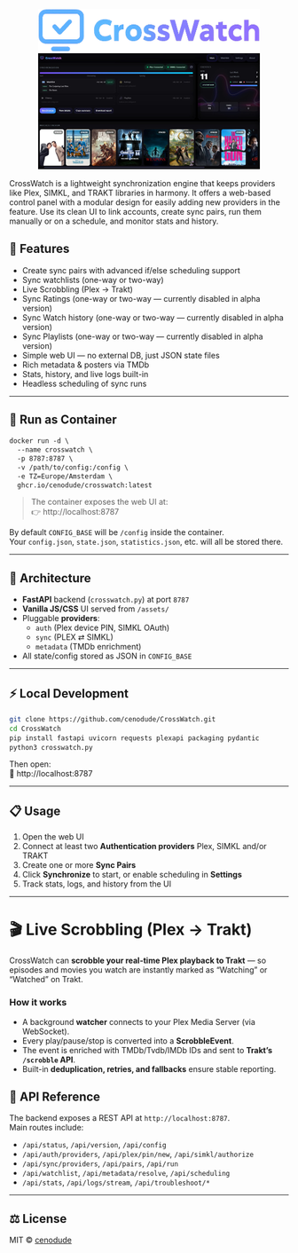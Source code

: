 <p align="center">
  <img src="images/CrossWatch.png" alt="CrossWatch" width="400"><br>
  <img src="images/CrossWatch-showcase.png" alt="CrossWatch" width="400">
</p>

CrossWatch is a lightweight synchronization engine that keeps providers like Plex, SIMKL, and TRAKT libraries in harmony.
It offers a web-based control panel with a modular design for easily adding new providers in the feature.
Use its clean UI to link accounts, create sync pairs, run them manually or on a schedule, and monitor stats and history.

## 🚀 Features
- Create sync pairs with advanced if/else scheduling support
- Sync watchlists (one-way or two-way)
- Live Scrobbling (Plex → Trakt)
- Sync Ratings (one-way or two-way — currently disabled in alpha version)
- Sync Watch history (one-way or two-way — currently disabled in alpha version)
- Sync Playlists (one-way or two-way — currently disabled in alpha version)
- Simple web UI — no external DB, just JSON state files
- Rich metadata & posters via TMDb
- Stats, history, and live logs built-in
- Headless scheduling of sync runs

---

## 🐳 Run as Container

```shell
docker run -d \
  --name crosswatch \
  -p 8787:8787 \
  -v /path/to/config:/config \
  -e TZ=Europe/Amsterdam \
  ghcr.io/cenodude/crosswatch:latest
```
> The container exposes the web UI at:  
> 👉 http://localhost:8787

By default `CONFIG_BASE` will be `/config` inside the container.  
Your `config.json`, `state.json`, `statistics.json`, etc. will all be stored there.

---

## 🧩 Architecture

- **FastAPI** backend (`crosswatch.py`) at port `8787`
- **Vanilla JS/CSS** UI served from `/assets/`
- Pluggable **providers**:  
  - `auth` (Plex device PIN, SIMKL OAuth)
  - `sync` (PLEX ⇄ SIMKL)
  - `metadata` (TMDb enrichment)
- All state/config stored as JSON in `CONFIG_BASE`

---


## ⚡ Local Development

```bash
git clone https://github.com/cenodude/CrossWatch.git
cd CrossWatch
pip install fastapi uvicorn requests plexapi packaging pydantic
python3 crosswatch.py
```

Then open:  
📍 http://localhost:8787

---

## 📋 Usage

1. Open the web UI
2. Connect at least two **Authentication providers** Plex, SIMKL and/or TRAKT
3. Create one or more **Sync Pairs** 
4. Click **Synchronize** to start, or enable scheduling in **Settings**
5. Track stats, logs, and history from the UI

---
# 🎬 Live Scrobbling (Plex → Trakt)

CrossWatch can **scrobble your real-time Plex playback to Trakt** — so episodes and movies you watch are instantly marked as “Watching” or “Watched” on Trakt.

### How it works
- A background **watcher** connects to your Plex Media Server (via WebSocket).
- Every play/pause/stop is converted into a **ScrobbleEvent**.
- The event is enriched with TMDb/Tvdb/IMDb IDs and sent to **Trakt’s `/scrobble` API**.
- Built-in **deduplication, retries, and fallbacks** ensure stable reporting.

## 📎 API Reference

The backend exposes a REST API at `http://localhost:8787`.  
Main routes include:

- `/api/status`, `/api/version`, `/api/config`
- `/api/auth/providers`, `/api/plex/pin/new`, `/api/simkl/authorize`
- `/api/sync/providers`, `/api/pairs`, `/api/run`
- `/api/watchlist`, `/api/metadata/resolve`, `/api/scheduling`
- `/api/stats`, `/api/logs/stream`, `/api/troubleshoot/*`

---

## ⚖️ License

MIT © [cenodude](https://github.com/cenodude)
